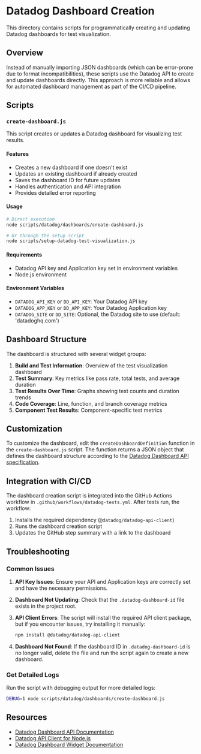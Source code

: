 # Datadog Dashboard Creation

This directory contains scripts for programmatically creating and updating Datadog dashboards for test visualization.

## Overview

Instead of manually importing JSON dashboards (which can be error-prone due to format incompatibilities), these scripts use the Datadog API to create and update dashboards directly. This approach is more reliable and allows for automated dashboard management as part of the CI/CD pipeline.

## Scripts

### `create-dashboard.js`

This script creates or updates a Datadog dashboard for visualizing test results.

#### Features

- Creates a new dashboard if one doesn't exist
- Updates an existing dashboard if already created
- Saves the dashboard ID for future updates
- Handles authentication and API integration
- Provides detailed error reporting

#### Usage

```bash
# Direct execution
node scripts/datadog/dashboards/create-dashboard.js

# Or through the setup script
node scripts/setup-datadog-test-visualization.js
```

#### Requirements

- Datadog API key and Application key set in environment variables
- Node.js environment

#### Environment Variables

- `DATADOG_API_KEY` or `DD_API_KEY`: Your Datadog API key
- `DATADOG_APP_KEY` or `DD_APP_KEY`: Your Datadog Application key
- `DATADOG_SITE` or `DD_SITE`: Optional, the Datadog site to use (default: 'datadoghq.com')

## Dashboard Structure

The dashboard is structured with several widget groups:

1. **Build and Test Information**: Overview of the test visualization dashboard
2. **Test Summary**: Key metrics like pass rate, total tests, and average duration
3. **Test Results Over Time**: Graphs showing test counts and duration trends
4. **Code Coverage**: Line, function, and branch coverage metrics
5. **Component Test Results**: Component-specific test metrics

## Customization

To customize the dashboard, edit the `createDashboardDefinition` function in the `create-dashboard.js` script. The function returns a JSON object that defines the dashboard structure according to the [Datadog Dashboard API specification](https://docs.datadoghq.com/api/latest/dashboards/).

## Integration with CI/CD

The dashboard creation script is integrated into the GitHub Actions workflow in `.github/workflows/datadog-tests.yml`. After tests run, the workflow:

1. Installs the required dependency (`@datadog/datadog-api-client`)
2. Runs the dashboard creation script
3. Updates the GitHub step summary with a link to the dashboard

## Troubleshooting

### Common Issues

1. **API Key Issues**: Ensure your API and Application keys are correctly set and have the necessary permissions.

2. **Dashboard Not Updating**: Check that the `.datadog-dashboard-id` file exists in the project root.

3. **API Client Errors**: The script will install the required API client package, but if you encounter issues, try installing it manually:
   ```bash
   npm install @datadog/datadog-api-client
   ```

4. **Dashboard Not Found**: If the dashboard ID in `.datadog-dashboard-id` is no longer valid, delete the file and run the script again to create a new dashboard.

### Get Detailed Logs

Run the script with debugging output for more detailed logs:

```bash
DEBUG=1 node scripts/datadog/dashboards/create-dashboard.js
```

## Resources

- [Datadog Dashboard API Documentation](https://docs.datadoghq.com/api/latest/dashboards/)
- [Datadog API Client for Node.js](https://www.npmjs.com/package/@datadog/datadog-api-client)
- [Datadog Dashboard Widget Documentation](https://docs.datadoghq.com/dashboards/widgets/)
